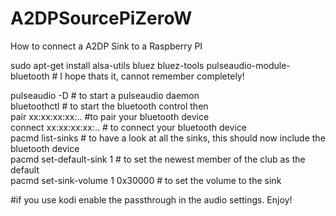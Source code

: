 # A2DPSourcePiZeroW
How to connect a A2DP Sink to a Raspberry PI

sudo apt-get install alsa-utils bluez bluez-tools pulseaudio-module-bluetooth # I hope thats it, cannot remember completely!

pulseaudio -D # to start a pulseaudio daemon  
bluetoothctl # to start the bluetooth control then  
pair xx:xx:xx:xx:.. #to pair your bluetooth device  
connect xx:xx:xx:xx:.. # to connect your bluetooth device  
pacmd list-sinks # to have a look at all the sinks, this should now include the bluetooth device  
pacmd set-default-sink 1 # to set the newest member of the club as the default  
pacmd set-sink-volume 1 0x30000 # to set the volume to the sink  
  
#if you use kodi enable the passthrough in the audio settings. Enjoy!  
